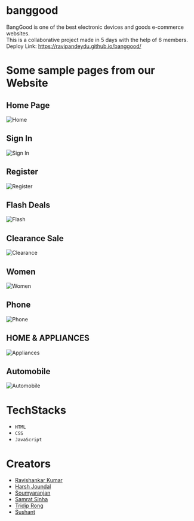 # banggood
BangGood is one of the best electronic devices and goods e-commerce websites.
<br>
This is a collaborative project made in 5 days with the help of 6 members.
<br>
Deploy Link: https://ravipandeydu.github.io/banggood/

# Some sample pages from our Website
## Home Page
![Home](https://i.imgur.com/eJfnf0Z.png)

## Sign In
![Sign In](https://i.imgur.com/vv5UUGM.png)

## Register
![Register](https://i.imgur.com/YQh1hAF.png)

## Flash Deals
![Flash](https://i.imgur.com/owzxy67.png)

## Clearance Sale
![Clearance](https://i.imgur.com/Hd0ytX2.png)

## Women
![Women](https://i.imgur.com/z19Tnh9.png)

## Phone
![Phone](https://i.imgur.com/dvQZ8Ik.png)

## HOME & APPLIANCES
![Appliances](https://i.imgur.com/uexIQxN.png)

## Automobile
![Automobile](https://i.imgur.com/gMmdufe.png)

# TechStacks
- `HTML`
- `CSS`
- `JavaScript`

# Creators
- [Ravishankar Kumar](https://github.com/ravipandeydu)
- [Harsh Joundal](https://github.com/harshjoundal)
- [Soumyaranjan](https://github.com/Soumya955)
- [Samrat Sinha](https://github.com/Samrat-Sinha)
- [Tridip Rong](https://github.com/TridipRong)
- [Sushant](https://github.com/HackerSushant76)
